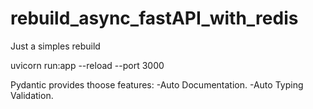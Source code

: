 # rebuild_async_fastAPI_with_redis
Just a simples rebuild


uvicorn run:app --reload --port 3000

Pydantic provides thoose features:
    -Auto Documentation.
    -Auto Typing Validation.